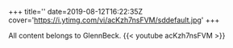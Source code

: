 +++
title=''
date=2019-08-12T16:22:35Z
cover='https://i.ytimg.com/vi/acKzh7nsFVM/sddefault.jpg'
+++

All content belongs to GlennBeck.
{{< youtube acKzh7nsFVM >}}
